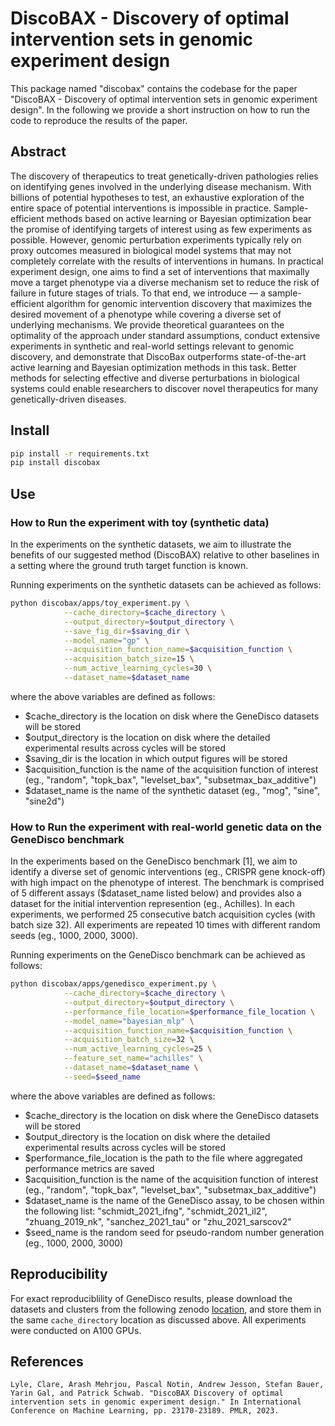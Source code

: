 # DiscoBAX - Discovery of optimal intervention sets in genomic experiment design

This package named "discobax" contains the codebase for the paper "DiscoBAX - Discovery of optimal intervention sets in genomic experiment design". In the following we provide a short instruction on how to run the code to reproduce the results of the paper.

## Abstract 

The discovery of therapeutics to treat genetically-driven pathologies relies on identifying genes involved in the underlying disease mechanism. With billions of potential hypotheses to test, an exhaustive exploration of the entire space of potential interventions is impossible in practice. Sample-efficient methods based on active learning or Bayesian optimization bear the promise of identifying targets of interest using as few experiments as possible. However, genomic perturbation experiments typically rely on proxy outcomes measured in biological model systems that may not completely correlate with the results of interventions in humans. In practical experiment design, one aims to find a set of interventions that maximally move a target phenotype via a diverse mechanism set to reduce the risk of failure in future stages of trials. To that end, we introduce  — a sample-efficient algorithm for genomic intervention discovery that maximizes the desired movement of a phenotype while covering a diverse set of underlying mechanisms. We provide theoretical guarantees on the optimality of the approach under standard assumptions, conduct extensive experiments in synthetic and real-world settings relevant to genomic discovery, and demonstrate that DiscoBax outperforms state-of-the-art active learning and Bayesian optimization methods in this task. Better methods for selecting effective and diverse perturbations in biological systems could enable researchers to discover novel therapeutics for many genetically-driven diseases.

## Install

```bash
pip install -r requirements.txt
pip install discobax
```

## Use

### How to Run the experiment with toy (synthetic data)

In the experiments on the synthetic datasets, we aim to illustrate the benefits of our suggested method (DiscoBAX) relative to other baselines in a setting where the ground truth target function is known. 

Running experiments on the synthetic datasets can be achieved as follows:

```bash
python discobax/apps/toy_experiment.py \
            --cache_directory=$cache_directory \
            --output_directory=$output_directory \
            --save_fig_dir=$saving_dir \
            --model_name="gp" \
            --acquisition_function_name=$acquisition_function \
            --acquisition_batch_size=15 \
            --num_active_learning_cycles=30 \
            --dataset_name=$dataset_name
```
where the above variables are defined as follows:
- $cache_directory is the location on disk where the GeneDisco datasets will be stored
- $output_directory is the location on disk where the detailed experimental results across cycles will be stored
- $saving_dir is the location in which output figures will be stored
- $acquisition_function is the name of the acquisition function of interest (eg., "random", "topk_bax", "levelset_bax", "subsetmax_bax_additive")
- $dataset_name is the name of the synthetic dataset (eg., "mog", "sine", "sine2d")


### How to Run the experiment with real-world genetic data on the GeneDisco benchmark

In the experiments based on the GeneDisco benchmark [1], we aim to identify a diverse set of genomic interventions (eg., CRISPR gene knock-off) with high impact on the phenotype of interest. The benchmark is comprised of 5 different assays ($dataset_name listed below) and provides also a dataset for the initial intervention represention (eg., Achilles). In each experiments, we performed 25 consecutive batch acquisition cycles (with batch size 32). All experiments are repeated 10 times with different random seeds (eg., 1000, 2000, 3000).

Running experiments on the GeneDisco benchmark can be achieved as follows:

```bash
python discobax/apps/genedisco_experiment.py \
            --cache_directory=$cache_directory \
            --output_directory=$output_directory \
            --performance_file_location=$performance_file_location \
            --model_name="bayesian_mlp" \
            --acquisition_function_name=$acquisition_function \
            --acquisition_batch_size=32 \
            --num_active_learning_cycles=25 \
            --feature_set_name="achilles" \
            --dataset_name=$dataset_name \
            --seed=$seed_name
```
where the above variables are defined as follows:
- $cache_directory is the location on disk where the GeneDisco datasets will be stored
- $output_directory is the location on disk where the detailed experimental results across cycles will be stored
- $performance_file_location is the path to the file where aggregated performance metrics are saved
- $acquisition_function is the name of the acquisition function of interest (eg., "random", "topk_bax", "levelset_bax", "subsetmax_bax_additive")
- $dataset_name is the name of the GeneDisco assay, to be chosen within the following list: "schmidt_2021_ifng", "schmidt_2021_il2", "zhuang_2019_nk", "sanchez_2021_tau" or "zhu_2021_sarscov2"
- $seed_name is the random seed for pseudo-random number generation (eg., 1000, 2000, 3000)

## Reproducibility
For exact reproduciblility of GeneDisco results, please download the datasets and clusters from the following zenodo [location](https://zenodo.org/records/10202590), and store them in the same `cache_directory` location as discussed above. All experiments were conducted on A100 GPUs.

## References
```
Lyle, Clare, Arash Mehrjou, Pascal Notin, Andrew Jesson, Stefan Bauer, Yarin Gal, and Patrick Schwab. "DiscoBAX Discovery of optimal intervention sets in genomic experiment design." In International Conference on Machine Learning, pp. 23170-23189. PMLR, 2023.
```
